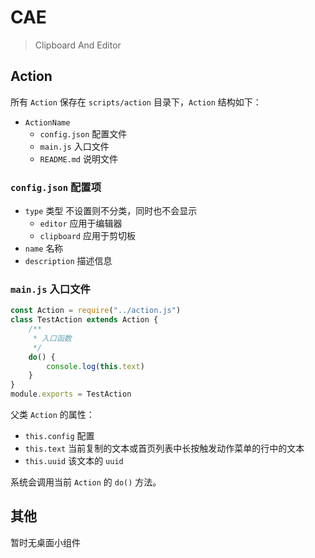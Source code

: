 # CAE

> Clipboard And Editor

## Action

所有 `Action` 保存在 `scripts/action` 目录下，`Action` 结构如下：

- `ActionName`
  - `config.json` 配置文件
  - `main.js` 入口文件
  - `README.md` 说明文件

### `config.json` 配置项

- `type` 类型 不设置则不分类，同时也不会显示
  - `editor` 应用于编辑器
  - `clipboard` 应用于剪切板
- `name` 名称
- `description` 描述信息

### `main.js` 入口文件

```js
const Action = require("../action.js")
class TestAction extends Action {
    /**
     * 入口函数
     */
    do() {
        console.log(this.text)
    }
}
module.exports = TestAction
```

父类 `Action` 的属性：
- `this.config` 配置
- `this.text` 当前复制的文本或首页列表中长按触发动作菜单的行中的文本
- `this.uuid` 该文本的 `uuid`

系统会调用当前 `Action` 的 `do()` 方法。

## 其他

暂时无桌面小组件